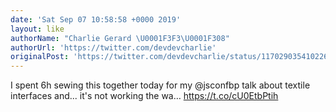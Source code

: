```yaml
---
date: 'Sat Sep 07 10:58:58 +0000 2019'
layout: like
authorName: "Charlie Gerard \U0001F3F3️‍\U0001F308"
authorUrl: 'https://twitter.com/devdevcharlie'
originalPost: 'https://twitter.com/devdevcharlie/status/1170290354102267904'
---
```

I spent 6h sewing this together today for my @jsconfbp talk about textile interfaces and... it's not working the wa… https://t.co/cU0EtbPtih